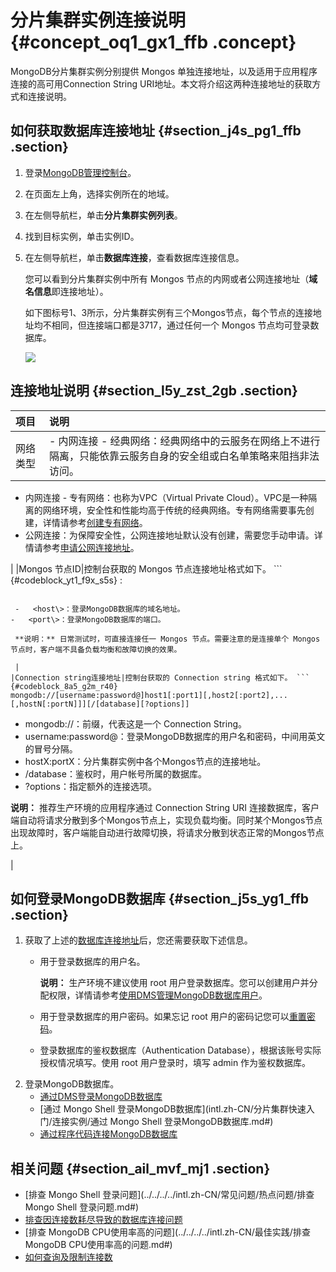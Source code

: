 # 分片集群实例连接说明 {#concept_oq1_gx1_ffb .concept}

MongoDB分片集群实例分别提供 Mongos 单独连接地址，以及适用于应用程序连接的高可用Connection String URI地址。本文将介绍这两种连接地址的获取方式和连接说明。

## 如何获取数据库连接地址 {#section_j4s_pg1_ffb .section}

1.  登录[MongoDB管理控制台](https://mongodb.console.aliyun.com/)。
2.  在页面左上角，选择实例所在的地域。
3.  在左侧导航栏，单击**分片集群实例列表**。
4.  找到目标实例，单击实例ID。
5.  在左侧导航栏，单击**数据库连接**，查看数据库连接信息。

    您可以看到分片集群实例中所有 Mongos 节点的内网或者公网连接地址（**域名信息**即连接地址）。

    如下图标号1、3所示，分片集群实例有三个Mongos节点，每个节点的连接地址均不相同，但连接端口都是3717，通过任何一个 Mongos 节点均可登录数据库。

    ![](http://static-aliyun-doc.oss-cn-hangzhou.aliyuncs.com/assets/img/6691/156289599213833_zh-CN.png)


## 连接地址说明 {#section_l5y_zst_2gb .section}

|项目|说明|
|:-|:-|
|网络类型| -   内网连接 - 经典网络：经典网络中的云服务在网络上不进行隔离，只能依靠云服务自身的安全组或白名单策略来阻挡非法访问。
-   内网连接 - 专有网络：也称为VPC（Virtual Private Cloud）。VPC是一种隔离的网络环境，安全性和性能均高于传统的经典网络。专有网络需要事先创建，详情请参考[创建专有网络](https://www.alibabacloud.com/help/zh/doc-detail/65402.htm)。
-   公网连接：为保障安全性，公网连接地址默认没有创建，需要您手动申请。详情请参考[申请公网连接地址](intl.zh-CN/分片集群快速入门/申请公网连接地址.md#)。

 |
|Mongos 节点ID|控制台获取的 Mongos 节点连接地址格式如下。 ``` {#codeblock_yt1_f9x_s5s}
<host>:<port>
```

 -   <host\>：登录MongoDB数据库的域名地址。
-   <port\>：登录MongoDB数据库的端口。

 **说明：** 日常测试时，可直接连接任一 Mongos 节点。需要注意的是连接单个 Mongos 节点时，客户端不具备负载均衡和故障切换的效果。

 |
|Connection string连接地址|控制台获取的 Connection string 格式如下。 ``` {#codeblock_8a5_g2m_r40}
mongodb://[username:password@]host1[:port1][,host2[:port2],...[,hostN[:portN]]][/[database][?options]]
```

 -   mongodb://：前缀，代表这是一个 Connection String。
-   username:password@：登录MongoDB数据库的用户名和密码，中间用英文的冒号分隔。
-   hostX:portX：分片集群实例中各个Mongos节点的连接地址。
-   /database：鉴权时，用户帐号所属的数据库。
-   ?options：指定额外的连接选项。

 **说明：** 推荐生产环境的应用程序通过 Connection String URI 连接数据库，客户端自动将请求分散到多个Mongos节点上，实现负载均衡。同时某个Mongos节点出现故障时，客户端能自动进行故障切换，将请求分散到状态正常的Mongos节点上。

 |

## 如何登录MongoDB数据库 {#section_j5s_yg1_ffb .section}

1.  获取了上述的[数据库连接地址](#section_j4s_pg1_ffb)后，您还需要获取下述信息。
    -   用于登录数据库的用户名。

        **说明：** 生产环境不建议使用 root 用户登录数据库。您可以创建用户并分配权限，详情请参考[使用DMS管理MongoDB数据库用户](../../../../intl.zh-CN/用户指南/账号管理/使用DMS管理MongoDB数据库用户.md#)。

    -   用于登录数据库的用户密码。如果忘记 root 用户的密码记您可以[重置密码](intl.zh-CN/副本集快速入门/设置密码.md#)。
    -   登录数据库的鉴权数据库（Authentication Database），根据该账号实际授权情况填写。使用 root 用户登录时，填写 admin 作为鉴权数据库。
2.  登录MongoDB数据库。
    -   [通过DMS登录MongoDB数据库](intl.zh-CN/分片集群快速入门/连接实例/通过DMS登录MongoDB数据库.md#)
    -   [通过 Mongo Shell 登录MongoDB数据库](intl.zh-CN/分片集群快速入门/连接实例/通过 Mongo Shell 登录MongoDB数据库.md#)
    -   [通过程序代码连接MongoDB数据库](intl.zh-CN/分片集群快速入门/连接实例/程序代码连接.md#)

## 相关问题 {#section_ail_mvf_mj1 .section}

-   [排查 Mongo Shell 登录问题](../../../../intl.zh-CN/常见问题/热点问题/排查 Mongo Shell 登录问题.md#)
-   [排查因连接数耗尽导致的数据库连接问题](../../../../intl.zh-CN/常见问题/热点问题/排查因连接数耗尽导致的数据库连接问题.md#)
-   [排查 MongoDB CPU使用率高的问题](../../../../intl.zh-CN/最佳实践/排查MongoDB CPU使用率高的问题.md#)
-   [如何查询及限制连接数](../../../../intl.zh-CN/常见问题/热点问题/如何查询及限制连接数.md#)

